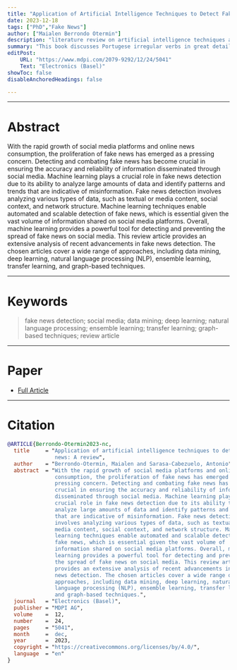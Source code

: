 ```yaml
---
title: "Application of Artificial Intelligence Techniques to Detect Fake News: A Review" 
date: 2023-12-18
tags: ["PhD","Fake News"]
author: ["Maialen Berrondo Otermin"]
description: "literature review on artificial intelligence techniques applied to fake news detection"
summary: "This book discusses Portugese irregular verbs in great details."
editPost:
    URL: "https://www.mdpi.com/2079-9292/12/24/5041"
    Text: "Electronics (Basel)"
showToc: false
disableAnchoredHeadings: false

---
```


---

# Abstract

With the rapid growth of social media platforms and online news consumption, the proliferation of fake news has emerged as a pressing concern. Detecting and combating fake news has become crucial in ensuring the accuracy and reliability of information disseminated through social media. Machine learning plays a crucial role in fake news detection due to its ability to analyze large amounts of data and identify patterns and trends that are indicative of misinformation. Fake news detection involves analyzing various types of data, such as textual or media content, social context, and network structure. Machine learning techniques enable automated and scalable detection of fake news, which is essential given the vast volume of information shared on social media platforms. Overall, machine learning provides a powerful tool for detecting and preventing the spread of fake news on social media. This review article provides an extensive analysis of recent advancements in fake news detection. The chosen articles cover a wide range of approaches, including data mining, deep learning, natural language processing (NLP), ensemble learning, transfer learning, and graph-based techniques.

---

# Keywords

> fake news detection; social media; data mining; deep learning; natural language processing; ensemble learning; transfer learning; graph-based techniques; review article

---

# Paper

+ [Full Article](Application_of_Artificial_Intelligence_Techniques_.pdf)
---

# Citation


```BibTeX
@ARTICLE{Berrondo-Otermin2023-nc,
  title     = "Application of artificial intelligence techniques to detect fake
               news: A review",
  author    = "Berrondo-Otermin, Maialen and Sarasa-Cabezuelo, Antonio",
  abstract  = "With the rapid growth of social media platforms and online news
               consumption, the proliferation of fake news has emerged as a
               pressing concern. Detecting and combating fake news has become
               crucial in ensuring the accuracy and reliability of information
               disseminated through social media. Machine learning plays a
               crucial role in fake news detection due to its ability to
               analyze large amounts of data and identify patterns and trends
               that are indicative of misinformation. Fake news detection
               involves analyzing various types of data, such as textual or
               media content, social context, and network structure. Machine
               learning techniques enable automated and scalable detection of
               fake news, which is essential given the vast volume of
               information shared on social media platforms. Overall, machine
               learning provides a powerful tool for detecting and preventing
               the spread of fake news on social media. This review article
               provides an extensive analysis of recent advancements in fake
               news detection. The chosen articles cover a wide range of
               approaches, including data mining, deep learning, natural
               language processing (NLP), ensemble learning, transfer learning,
               and graph-based techniques.",
  journal   = "Electronics (Basel)",
  publisher = "MDPI AG",
  volume    =  12,
  number    =  24,
  pages     = "5041",
  month     =  dec,
  year      =  2023,
  copyright = "https://creativecommons.org/licenses/by/4.0/",
  language  = "en"
}
```